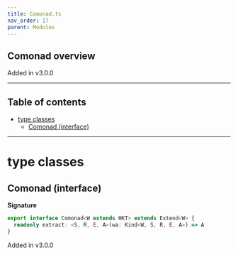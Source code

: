```yaml
---
title: Comonad.ts
nav_order: 17
parent: Modules
---
```


## Comonad overview

Added in v3.0.0

---

<h2 class="text-delta">Table of contents</h2>

- [type classes](#type-classes)
  - [Comonad (interface)](#comonad-interface)

---

# type classes

## Comonad (interface)

**Signature**

```ts
export interface Comonad<W extends HKT> extends Extend<W> {
  readonly extract: <S, R, E, A>(wa: Kind<W, S, R, E, A>) => A
}
```

Added in v3.0.0
